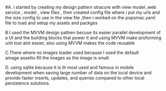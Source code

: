 #A. i started by creating my design pattern stracure with view model ,web service , model , view files , then created config file where i put my urls and the size config to use in the view file ,then i worked on the popsmac.yaml file to load and setup my assets and packges


B.I used the MVVM design pattren becuse its easier parallel development of a UI and the building blocks that power it and using MVVM make proforming unit tost alot easier, also using MVVM makes the code reusable


C.There where no images loader used because I used the default amage.assetto fill the images as the image is small.


D. using sqlite because it is th most used and famous in mobile development when saving large number of data  on the local device and provide faster inserts, updates, and queries compared to other local persistence solutions.

